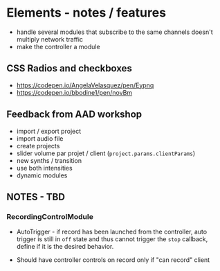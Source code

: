 # Elements - notes / features

- handle several modules that subscribe to the same channels doesn't multiply network traffic
- make the controller a module

## CSS Radios and checkboxes

- https://codepen.io/AngelaVelasquez/pen/Eypnq
- https://codepen.io/bbodine1/pen/novBm

## Feedback from AAD workshop



- import / export project
- import audio file
- create projects
- slider volume par projet / client (`project.params.clientParams`)
- new synths / transition
- use both intensities
- dynamic modules



## NOTES - TBD

### RecordingControlModule 

- AutoTrigger - if record has been launched from the controller, auto 
trigger is still in `off` state and thus cannot trigger the `stop` 
callback, define if it is the desired behavior.

- Should have controller controls on record only if "can record" client
